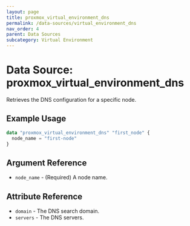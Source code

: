 ```yaml
---
layout: page
title: proxmox_virtual_environment_dns
permalink: /data-sources/virtual_environment_dns
nav_order: 4
parent: Data Sources
subcategory: Virtual Environment
---
```


# Data Source: proxmox_virtual_environment_dns

Retrieves the DNS configuration for a specific node.

## Example Usage

```terraform
data "proxmox_virtual_environment_dns" "first_node" {
  node_name = "first-node"
}
```

## Argument Reference

* `node_name` - (Required) A node name.

## Attribute Reference

* `domain` - The DNS search domain.
* `servers` - The DNS servers.

